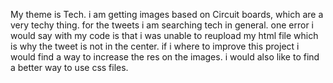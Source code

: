 My theme is Tech. i am getting images based on Circuit boards, which are a very techy thing. for the tweets i am searching tech in general.
one error i would say with my code is that i was unable to reupload my html file which is why the tweet is not in the center.
if i where to improve this project i would find a way to increase the res on the images. i would also like to find a better way to use css files.
